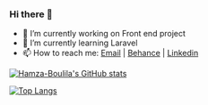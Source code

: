### Hi there 👋

- 🔭 I’m currently working on Front end project
- 🌱 I’m currently learning Laravel
- 📫 How to reach me: [Email](mailto:Hamza.boulila@outlook.com) | [Behance](https://www.behance.net/hamza-boulila) | [Linkedin](https://www.linkedin.com/in/hamza-boulila/)
<!-- - 👯 I’m looking to collaborate on ... -->
<!-- - 🤔 I’m looking for help with ... -->
<!-- - 💬 Ask me about ... -->
<!-- - 😄 Pronouns: ... -->
<!-- - ⚡ Fun fact: ... -->
[![Hamza-Boulila's GitHub stats](https://github-readme-stats.vercel.app/api?username=Hamza-Boulila&show_icons=true&count_private=true)](https://github.com/Hamza-Boulila/github-readme-stats)

[![Top Langs](https://github-readme-stats.vercel.app/api/top-langs/?username=Hamza-Boulila&layout=compact)](https://github.com/Hamza-Boulila/github-readme-stats)

